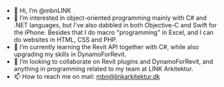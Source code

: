 - 👋 Hi, I’m @mbnLINK
- 👀 I’m interested in object-oriented programming mainly with C# and .NET languages, but I've also dabbled in both Objective-C and Swift for the iPhone. Besides that I do macro "programming" in Excel, and I can do websites in HTML, CSS and PHP.
- 🌱 I’m currently learning the Revit API together with C#, while also upgrading my skills in DynamoForRevit. 
- 💞️ I’m looking to collaborate on Revit plugins and DynamoForRevit, and anything in programming related to my team at LINK Arkitektur. 
- 📫 How to reach me on mail: mbn@linkarkitektur.dk

<!---
mbnLINK/mbnLINK is a ✨ special ✨ repository because its `README.md` (this file) appears on your GitHub profile.
You can click the Preview link to take a look at your changes.
--->
